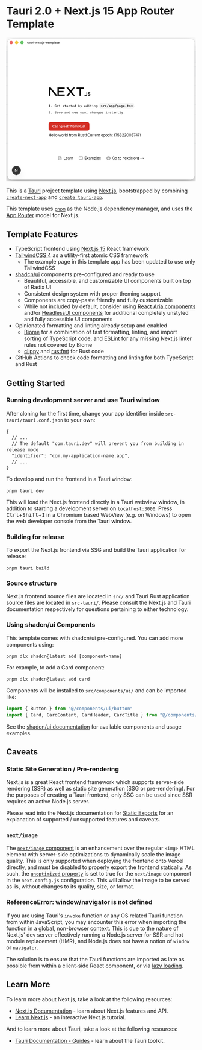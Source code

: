 # Tauri 2.0 + Next.js 15 App Router Template

![Tauri window screenshot](public/tauriv2-next.js-shadcn.png)

This is a [Tauri](https://v2.tauri.app/) project template using [Next.js](https://nextjs.org/),
bootstrapped by combining [`create-next-app`](https://github.com/vercel/next.js/tree/canary/packages/create-next-app)
and [`create tauri-app`](https://v2.tauri.app/start/create-project/).

This template uses [`pnpm`](https://pnpm.io/) as the Node.js dependency
manager, and uses the [App Router](https://nextjs.org/docs/app) model for Next.js.

## Template Features

- TypeScript frontend using [Next.js 15](https://nextjs.org/) React framework
- [TailwindCSS 4](https://tailwindcss.com/) as a utility-first atomic CSS framework
  - The example page in this template app has been updated to use only TailwindCSS
- [shadcn/ui](https://ui.shadcn.com/) components pre-configured and ready to use
  - Beautiful, accessible, and customizable UI components built on top of Radix UI
  - Consistent design system with proper theming support
  - Components are copy-paste friendly and fully customizable
  - While not included by default, consider using
    [React Aria components](https://react-spectrum.adobe.com/react-aria/index.html)
    and/or [HeadlessUI components](https://headlessui.com/) for additional completely unstyled and
    fully accessible UI components
- Opinionated formatting and linting already setup and enabled
  - [Biome](https://biomejs.dev/) for a combination of fast formatting, linting, and
    import sorting of TypeScript code, and [ESLint](https://eslint.org/) for any missing
    Next.js linter rules not covered by Biome
  - [clippy](https://github.com/rust-lang/rust-clippy) and
    [rustfmt](https://github.com/rust-lang/rustfmt) for Rust code
- GitHub Actions to check code formatting and linting for both TypeScript and Rust

## Getting Started

### Running development server and use Tauri window

After cloning for the first time, change your app identifier inside
`src-tauri/tauri.conf.json` to your own:

```jsonc
{
  // ...
  // The default "com.tauri.dev" will prevent you from building in release mode
  "identifier": "com.my-application-name.app",
  // ...
}
```

To develop and run the frontend in a Tauri window:

```shell
pnpm tauri dev
```

This will load the Next.js frontend directly in a Tauri webview window, in addition to
starting a development server on `localhost:3000`.
Press <kbd>Ctrl</kbd>+<kbd>Shift</kbd>+<kbd>I</kbd> in a Chromium based WebView (e.g. on
Windows) to open the web developer console from the Tauri window.

### Building for release

To export the Next.js frontend via SSG and build the Tauri application for release:

```shell
pnpm tauri build
```

### Source structure

Next.js frontend source files are located in `src/` and Tauri Rust application source
files are located in `src-tauri/`. Please consult the Next.js and Tauri documentation
respectively for questions pertaining to either technology.

### Using shadcn/ui Components

This template comes with shadcn/ui pre-configured. You can add more components using:

```shell
pnpm dlx shadcn@latest add [component-name]
```

For example, to add a Card component:

```shell
pnpm dlx shadcn@latest add card
```

Components will be installed to `src/components/ui/` and can be imported like:

```typescript
import { Button } from "@/components/ui/button"
import { Card, CardContent, CardHeader, CardTitle } from "@/components/ui/card"
```

See the [shadcn/ui documentation](https://ui.shadcn.com/docs) for available components and usage examples.

## Caveats

### Static Site Generation / Pre-rendering

Next.js is a great React frontend framework which supports server-side rendering (SSR)
as well as static site generation (SSG or pre-rendering). For the purposes of creating a
Tauri frontend, only SSG can be used since SSR requires an active Node.js server.

Please read into the Next.js documentation for [Static Exports](https://nextjs.org/docs/app/building-your-application/deploying/static-exports)
for an explanation of supported / unsupported features and caveats.

### `next/image`

The [`next/image` component](https://nextjs.org/docs/basic-features/image-optimization)
is an enhancement over the regular `<img>` HTML element with server-side optimizations
to dynamically scale the image quality. This is only supported when deploying the
frontend onto Vercel directly, and must be disabled to properly export the frontend
statically. As such, the
[`unoptimized` property](https://nextjs.org/docs/api-reference/next/image#unoptimized)
is set to true for the `next/image` component in the `next.config.js` configuration.
This will allow the image to be served as-is, without changes to its quality, size,
or format.

### ReferenceError: window/navigator is not defined

If you are using Tauri's `invoke` function or any OS related Tauri function from within
JavaScript, you may encounter this error when importing the function in a global,
non-browser context. This is due to the nature of Next.js' dev server effectively
running a Node.js server for SSR and hot module replacement (HMR), and Node.js does not
have a notion of `window` or `navigator`.

The solution is to ensure that the Tauri functions are imported as late as possible
from within a client-side React component, or via [lazy loading](https://nextjs.org/docs/app/building-your-application/optimizing/lazy-loading).

## Learn More

To learn more about Next.js, take a look at the following resources:

- [Next.js Documentation](https://nextjs.org/docs) - learn about Next.js features and
  API.
- [Learn Next.js](https://nextjs.org/learn) - an interactive Next.js tutorial.

And to learn more about Tauri, take a look at the following resources:

- [Tauri Documentation - Guides](https://v2.tauri.app/start/) - learn about the Tauri
  toolkit.
